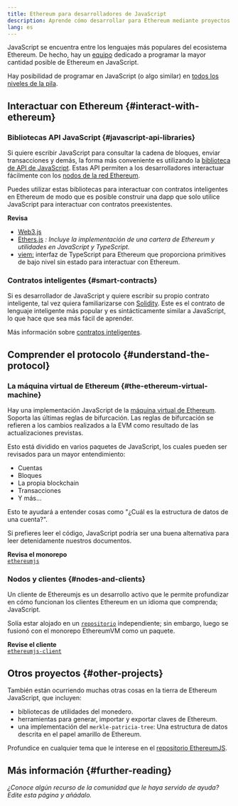 ```yaml
---
title: Ethereum para desarrolladores de JavaScript
description: Aprende cómo desarrollar para Ethereum mediante proyectos y herramientas basados en JavaScript.
lang: es
---
```


JavaScript se encuentra entre los lenguajes más populares del ecosistema Ethereum. De hecho, hay un [equipo](https://github.com/ethereumjs) dedicado a programar la mayor cantidad posible de Ethereum en JavaScript.

Hay posibilidad de programar en JavaScript (o algo similar) en [todos los niveles de la pila](/developers/docs/ethereum-stack/).

## Interactuar con Ethereum \{#interact-with-ethereum}

### Bibliotecas API JavaScript \{#javascript-api-libraries}

Si quiere escribir JavaScript para consultar la cadena de bloques, enviar transacciones y demás, la forma más conveniente es utilizando la [biblioteca de API de JavaScript](/developers/docs/apis/javascript/). Estas API permiten a los desarrolladores interactuar fácilmente con los [nodos de la red Ethereum](/developers/docs/nodes-and-clients/).

Puedes utilizar estas bibliotecas para interactuar con contratos inteligentes en Ethereum de modo que es posible construir una dapp que solo utilice JavaScript para interactuar con contratos preexistentes.

**Revisa**

- [Web3.js](https://web3js.readthedocs.io/)
- [Ethers.js](https://docs.ethers.io/) _: Incluye la implementación de una cartera de Ethereum y utilidades en JavaScript y TypeScript._
- [viem:](https://viem.sh) interfaz de TypeScript para Ethereum que proporciona primitives de bajo nivel sin estado para interactuar con Ethereum.

### Contratos inteligentes \{#smart-contracts}

Si es desarrollador de JavaScript y quiere escribir su propio contrato inteligente, tal vez quiera familiarizarse con [Solidity](https://solidity.readthedocs.io). Este es el contrato de lenguaje inteligente más popular y es sintácticamente similar a JavaScript, lo que hace que sea más fácil de aprender.

Más información sobre [contratos inteligentes](/developers/docs/smart-contracts/).

## Comprender el protocolo \{#understand-the-protocol}

### La máquina virtual de Ethereum \{#the-ethereum-virtual-machine}

Hay una implementación JavaScript de la [máquina virtual de Ethereum](/developers/docs/evm/). Soporta las últimas reglas de bifurcación. Las reglas de bifurcación se refieren a los cambios realizados a la EVM como resultado de las actualizaciones previstas.

Esto está dividido en varios paquetes de JavaScript, los cuales pueden ser revisados para un mayor entendimiento:

- Cuentas
- Bloques
- La propia blockchain
- Transacciones
- Y más...

Esto te ayudará a entender cosas como "¿Cuál es la estructura de datos de una cuenta?".

Si prefieres leer el código, JavaScript podría ser una buena alternativa para leer detenidamente nuestros documentos.

**Revisa el monorepo**  
[`ethereumjs`](https://github.com/ethereumjs/ethereumjs-vm)

### Nodos y clientes \{#nodes-and-clients}

Un cliente de Ethereumjs es un desarrollo activo que le permite profundizar en cómo funcionan los clientes Ethereum en un idioma que comprenda; JavaScript.

Solía ​​estar alojado en un [`repositorio`](https://github.com/ethereumjs/ethereumjs-client) independiente; sin embargo, luego se fusionó con el monorepo EthereumVM como un paquete.

**Revise el cliente**  
[`ethereumjs-client`](https://github.com/ethereumjs/ethereumjs-monorepo/tree/master/packages/client)

## Otros proyectos \{#other-projects}

También están ocurriendo muchas otras cosas en la tierra de Ethereum JavaScript, que incluyen:

- bibliotecas de utilidades del monedero.
- herramientas para generar, importar y exportar claves de Ethereum.
- una implementación del `merkle-patricia-tree`: Una estructura de datos descrita en el papel amarillo de Ethereum.

Profundice en cualquier tema que le interese en el [repositorio EthereumJS](https://github.com/ethereumjs).

## Más información \{#further-reading}

_¿Conoce algún recurso de la comunidad que le haya servido de ayuda? Edite esta página y añádalo._
